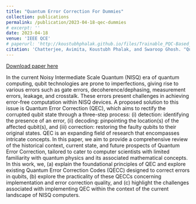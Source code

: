 ```yaml
---
title: "Quantum Error Correction For Dummies"
collection: publications
permalink: /publication/2023-04-18-qec-dummies
# excerpt: ''
date: 2023-04-18
venue: 'IEEE QCE'
# paperurl: 'http://koustubhphalak.github.io/files/Trainable_PQC-Based_QRAM_for_Quantum_Storage.pdf'
citation: 'Chatterjee, Avimita, Koustubh Phalak, and Swaroop Ghosh. "Quantum Error Correction For Dummies." arXiv preprint arXiv:2304.08678 (2023).'
---
```


[Download paper here](http://koustubhphalak.github.io/files/QEC_Dummies.pdf)

In the current Noisy Intermediate Scale Quantum (NISQ) era of quantum computing, qubit technologies are prone to imperfections, giving rise to various errors such as gate errors, decoherence/dephasing, measurement errors, leakage, and crosstalk. These errors present challenges in achieving error-free computation within NISQ devices. A proposed solution to this issue is Quantum Error Correction (QEC), which aims to rectify the corrupted qubit state through a three-step process: (i) detection: identifying the presence of an error, (ii) decoding: pinpointing the location(s) of the affected qubit(s), and (iii) correction: restoring the faulty qubits to their original states. QEC is an expanding field of research that encompasses intricate concepts. In this paper, we aim to provide a comprehensive review of the historical context, current state, and future prospects of Quantum Error Correction, tailored to cater to computer scientists with limited familiarity with quantum physics and its associated mathematical concepts. In this work, we, (a) explain the foundational principles of QEC and explore existing Quantum Error Correction Codes (QECC) designed to correct errors in qubits, (b) explore the practicality of these QECCs concerning implementation and error correction quality, and (c) highlight the challenges associated with implementing QEC within the context of the current landscape of NISQ computers.